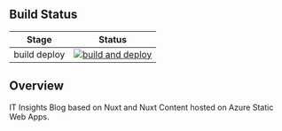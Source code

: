 ## Build Status

| Stage        | Status                                                                                                                                                                              |
| ------------ | ----------------------------------------------------------------------------------------------------------------------------------------------------------------------------------- |
| build deploy | [![build and deploy](https://github.com/it-insights/it-insights-blog/actions/workflows/ci.yml/badge.svg)](https://github.com/it-insights/it-insights-blog/actions/workflows/ci.yml) |

## Overview

IT Insights Blog based on Nuxt and Nuxt Content hosted on Azure Static Web Apps.
